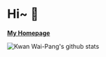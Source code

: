 # Hi~ 👋

[**My Homepage**](https://kwanwaipang.github.io/) 

![Kwan Wai-Pang's  github stats](https://github-readme-stats-one-bice.vercel.app/api?username=KwanWaiPang&show_icons=true&theme=default&count_private=true&role=OWNER,ORGANIZATION_MEMBER&hide=prs,issues) 

